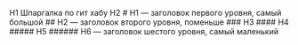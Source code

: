 H1 Шпаргалка по гит хабу
H2  # H1 — заголовок первого уровня, самый большой
    ## H2 — заголовок второго уровня, поменьше
    ### H3
    #### H4
    ##### H5
    ###### H6 — заголовок шестого уровня, самый маленький 